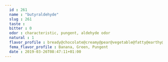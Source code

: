 ```yaml
---
  id : 261
  name : "butyraldehyde"
  slug : 261
  taste : 
  bitter : 0
  odor : characteristic, pungent, aldehyde odor
  natural : 1
  flavor_profile : bready@chocolate@creamy@pear@vegetable@fatty@earthy@woody@pungent@nutty@wine_like@meaty@spicy@citrus@herbaceous@green@apple@floral@musty@cocoa@fruity@malty
  fema_flavor_profile : Banana, Green, Pungent
  date : 2019-03-26T08:47:11+01:00
---
```



